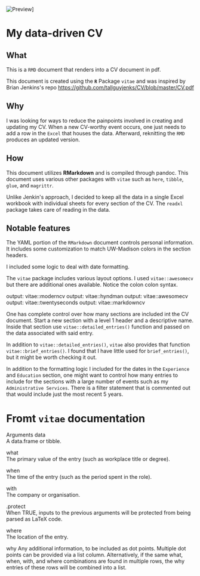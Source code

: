 ![Preview](img/cv_preview.jpg)]

# My data-driven CV

## What

This is a `RMD` document that renders into a CV document in pdf. 

This document is created using the **`R`** Package `vitae` and was inspired by Brian Jenkins's repo https://github.com/tallguyjenks/CV/blob/master/CV.pdf

## Why

I was looking for ways to reduce the painpoints involved in creating and updating my CV. When a new CV-worthy event occurs, one just needs to add a row in the `Excel` that houses the data. Afterward, reknitting the `RMD` produces an updated version.

## How

This document utilizes **RMarkdown** and is compiled through pandoc. This document uses various other packages with `vitae` such as `here`, `tibble`, `glue`, and `magrittr`. 

Unlike Jenkin's approach, I decided to keep all the data in a single Excel workbook with individual sheets for every section of the CV. The `readxl` package takes care of reading in the data. 

## Notable features

The YAML portion of the `RMarkdown` document controls personal information. It includes some customization to match UW-Madison colors in the section headers.

I included some logic to deal with date formatting. 

The `vitae` package includes various layout options. I used `vitae::awesomecv` but there are additional ones available. Notice the colon colon syntax. 

output: vitae::moderncv
output: vitae::hyndman
output: vitae::awesomecv
output: vitae::twentyseconds
output: vitae::markdowncv

One has complete control over how many sections are included int the CV document. Start a new section with a level 1 header and a descriptive name. Inside that section use `vitae::detailed_entries()` function and passed on the data associated with said entry. 

In addition to `vitae::detailed_entries()`, `vitae` also provides that function `vitae::brief_entries()`. I found that I have little used for `brief_entries()`, but it might be worth checking it out. 

In addition to the formatting logic I included for the dates in the `Experience` and `Education` section, one might want to control how many entries to include for the sections with a large number of events such as my `Administrative Services`. There is a filter statement that is commented out that would include just the most recent 5 years.


# Fromt `vitae` documentation

Arguments
data	
A data.frame or tibble.

what	
The primary value of the entry (such as workplace title or degree).

when	
The time of the entry (such as the period spent in the role).

with	
The company or organisation.

.protect	
When TRUE, inputs to the previous arguments will be protected from being parsed as LaTeX code.

where	
The location of the entry.

why	
Any additional information, to be included as dot points. Multiple dot points can be provided via a list column. Alternatively, if the same what, when, with, and where combinations are found in multiple rows, the why entries of these rows will be combined into a list.